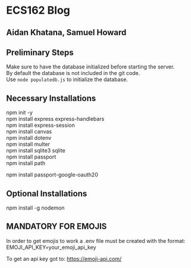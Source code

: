 # ECS162 Blog

## Aidan Khatana, Samuel Howard

## Preliminary Steps

Make sure to have the database initialized before starting the server.  
By default the database is not included in the git code.  
Use ```node populatedb.js``` to initialize the database.

## Necessary Installations

npm init -y  
npm install express express-handlebars  
npm install express-session  
npm install canvas  
npm install dotenv  
npm install multer  
npm install sqlite3 sqlite  
npm install passport  
npm install path  
<!-- maybe -->
npm install passport-google-oauth20
<!-- maybe -->

## Optional Installations

npm install -g nodemon

## MANDATORY FOR EMOJIS

In order to get emojis to work a .env file must be created with the format:  
EMOJI_API_KEY=your_emoji_api_key  

To get an api key got to: https://emoji-api.com/

